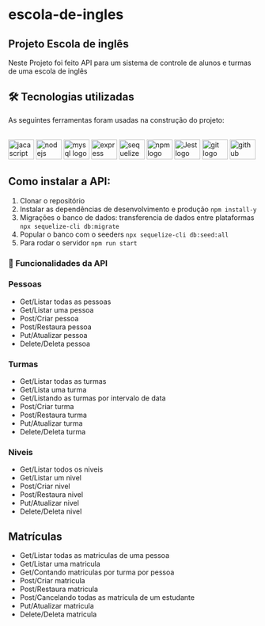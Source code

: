 # escola-de-ingles
## Projeto Escola de inglês
<p>
Neste Projeto foi feito API para um sistema de controle de alunos e turmas de uma escola de inglês
</p>

## 🛠 Tecnologias utilizadas
As seguintes ferramentas foram usadas na construção do projeto:
<br><br>

<div align="left">
  <img src="https://cdn.jsdelivr.net/gh/devicons/devicon/icons/javascript/javascript-original.svg" height="40" width="52" alt="jacascript logo" />                       
  <img src="https://cdn.jsdelivr.net/gh/devicons/devicon/icons/nodejs/nodejs-original.svg" height="40" width="52" alt="nodejs logo"  />
  <img src="https://cdn.jsdelivr.net/gh/devicons/devicon/icons/mysql/mysql-original.svg" height="40" width="52" alt="mysql logo"  />
  <img src="https://cdn.jsdelivr.net/gh/devicons/devicon/icons/express/express-original.svg" height="40" width="52" alt="express logo"/>
  <img src="https://cdn.jsdelivr.net/gh/devicons/devicon/icons/sequelize/sequelize-original.svg" height="40" width="52" alt="sequelize logo"  />
  <img src="https://cdn.jsdelivr.net/gh/devicons/devicon/icons/npm/npm-original-wordmark.svg" height="40" width="52" alt="npm logo" />
  <img src="https://cdn.jsdelivr.net/gh/devicons/devicon/icons/jest/jest-plain.svg" height="40" width="52" alt="Jest logo" /> 
  <img src="https://cdn.jsdelivr.net/gh/devicons/devicon/icons/git/git-original.svg" height="40" width="52" alt="git logo"  />
  <img src="https://cdn.jsdelivr.net/gh/devicons/devicon/icons/github/github-original.svg" height="40" width="52" alt="github logo"  />
</div>

## Como instalar a API:
1. Clonar o repositório
2. Instalar as dependências de desenvolvimento e produção `npm install-y` 
3. Migrações o banco de dados: transferencia de dados entre plataformas `npx sequelize-cli db:migrate`
4. Popular o banco com o seeders `npx sequelize-cli db:seed:all`
5. Para rodar o servidor `npm run start`

### :file_folder: Funcionalidades da API
### Pessoas
- Get/Listar todas as pessoas
- Get/Listar uma pessoa
- Post/Criar pessoa
- Post/Restaura pessoa
- Put/Atualizar pessoa
- Delete/Deleta pessoa

### Turmas
- Get/Listar todas as turmas
- Get/Lista uma turma
- Get/Listando as turmas por intervalo de data
- Post/Criar turma
- Post/Restaura turma
- Put/Atualizar turma
- Delete/Deleta turma

### Niveis
- Get/Listar todos os niveis
- Get/Listar um nivel
- Post/Criar nivel
- Post/Restaura nivel
- Put/Atualizar nivel
- Delete/Deleta nivel

## Matrículas
- Get/Listar todas as matriculas de uma pessoa
- Get/Listar uma matricula
- Get/Contando matriculas por turma por pessoa
- Post/Criar matricula
- Post/Restaura matricula
- Post/Cancelando todas as matricula de um estudante
- Put/Atualizar matricula
- Delete/Deleta matricula
